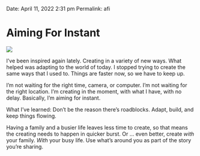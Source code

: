 
Date: April 11, 2022 2:31 pm
Permalink: afi

# Aiming For Instant

![](https://i.imgur.com/h1KUNxL.jpg)

I’ve been inspired again lately. Creating in a variety of new ways. What helped was adapting to the world of today. I stopped trying to create the same ways that I used to. Things are faster now, so we have to keep up. 

I’m not waiting for the right time, camera, or computer. I’m not waiting for the right location. I’m creating in the moment, with what I have, with no delay. Basically, I’m aiming for instant.

What I’ve learned: Don’t be the reason there’s roadblocks. Adapt, build, and keep things flowing.

Having a family and a busier life leaves less time to create, so that means the creating needs to happen in quicker burst. Or ... even better, create *with* your family. *With* your busy life. Use what’s around you as part of the story you’re sharing.


